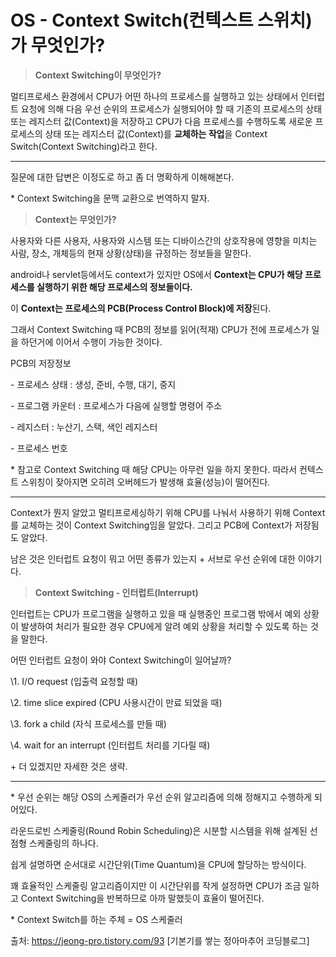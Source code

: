 # OS - Context Switch(컨텍스트 스위치)가 무엇인가?



> **Context Switching이 무엇인가?**

멀티프로세스 환경에서 CPU가 어떤 하나의 프로세스를 실행하고 있는 상태에서 인터럽트 요청에 의해 다음 우선 순위의 프로세스가 실행되어야 할 때 기존의 프로세스의 상태 또는 레지스터 값(Context)을 저장하고 CPU가 다음 프로세스를 수행하도록 새로운 프로세스의 상태 또는 레지스터 값(Context)를 **교체하는 작업**을 Context Switch(Context Switching)라고 한다.

------

질문에 대한 답변은 이정도로 하고 좀 더 명확하게 이해해본다.

\* Context Switching을 문맥 교환으로 번역하지 말자.

> **Context는 무엇인가?**

사용자와 다른 사용자, 사용자와 시스템 또는 디바이스간의 상호작용에 영향을 미치는 사람, 장소, 개체등의 현재 상황(상태)을 규정하는 정보들을 말한다.

android나 servlet등에서도 context가 있지만 OS에서 **Context는 CPU가 해당 프로세스를 실행하기 위한 해당 프로세스의 정보들이다.**

이 **Context는 프로세스의 PCB(Process Control Block)에 저장**된다.

그래서 Context Switching 때 PCB의 정보를 읽어(적재) CPU가 전에 프로세스가 일을 하던거에 이어서 수행이 가능한 것이다.

PCB의 저장정보

\- 프로세스 상태 : 생성, 준비, 수행, 대기, 중지

\- 프로그램 카운터 : 프로세스가 다음에 실행할 명령어 주소

\- 레지스터 : 누산기, 스택, 색인 레지스터

\- 프로세스 번호

\* 참고로 Context Switching 때 해당 CPU는 아무런 일을 하지 못한다. 따라서 컨텍스트 스위칭이 잦아지면 오히려 오버헤드가 발생해 효율(성능)이 떨어진다.

------

Context가 뭔지 알았고 멀티프로세싱하기 위해 CPU를 나눠서 사용하기 위해 Context를 교체하는 것이 Context Switching임을 알았다. 그리고 PCB에 Context가 저장됨도 알았다.

남은 것은 인터럽트 요청이 뭐고 어떤 종류가 있는지 + 서브로 우선 순위에 대한 이야기다.

> **Context Switching - 인터럽트(Interrupt)**

인터럽트는 CPU가 프로그램을 실행하고 있을 때 실행중인 프로그램 밖에서 예외 상황이 발생하여 처리가 필요한 경우 CPU에게 알려 예외 상황을 처리할 수 있도록 하는 것을 말한다.

어떤 인터럽트 요청이 와야 Context Switching이 일어날까?

\1. I/O request (입출력 요청할 때)

\2. time slice expired (CPU 사용시간이 만료 되었을 때)

\3. fork a child (자식 프로세스를 만들 때)

\4. wait for an interrupt (인터럽트 처리를 기다릴 때)

\+ 더 있겠지만 자세한 것은 생략.

------

\* 우선 순위는 해당 OS의 스케줄러가 우선 순위 알고리즘에 의해 정해지고 수행하게 되어있다.

라운드로빈 스케줄링(Round Robin Scheduling)은 시분할 시스템을 위해 설계된 선점형 스케줄링의 하나다.

쉽게 설명하면 순서대로 시간단위(Time Quantum)을 CPU에 할당하는 방식이다.

꽤 효율적인 스케줄링 알고리즘이지만 이 시간단위를 작게 설정하면 CPU가 조금 일하고 Context Switching을 반복하므로 아까 말했듯이 효율이 떨어진다.

\* Context Switch를 하는 주체 = OS 스케줄러



출처: https://jeong-pro.tistory.com/93 [기본기를 쌓는 정아마추어 코딩블로그]